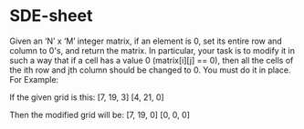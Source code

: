 # SDE-sheet

Given an ‘N’ x ‘M’ integer matrix, if an element is 0, set its entire row and column to 0's, and return the matrix. In particular, your task is to modify it in such a way that if a cell has a value 0 (matrix[i][j] == 0), then all the cells of the ith row and jth column should be changed to 0.
You must do it in place.
For Example:

If the given grid is this:
[7, 19, 3]
[4, 21, 0]

Then the modified grid will be:
[7, 19, 0]
[0, 0,  0]
